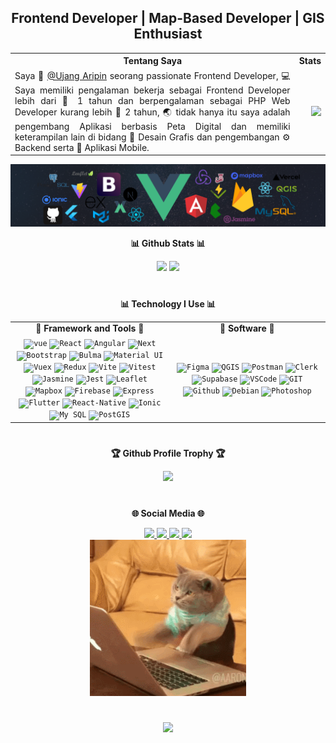 <h2 align="center">Frontend Developer | Map-Based Developer | GIS Enthusiast</h2>

<table style="width:100%">
  <tr>
    <th>Tentang Saya</th>
    <th>Stats</th>
  </tr>
  <tr>
    <td style="text-align: justify">
      Saya 🤠 <a target="_blank" href="https://ujangaripin24.github.io/">@Ujang Aripin</a> seorang passionate Frontend Developer, 💻 Saya memiliki pengalaman bekerja sebagai Frontend Developer lebih dari 🚀 1 tahun dan berpengalaman sebagai PHP Web Developer kurang lebih 🚀 2 tahun, 🌏 tidak hanya itu saya adalah pengembang Aplikasi berbasis Peta Digital dan memiliki keterampilan lain di bidang 🎨 Desain Grafis dan pengembangan ⚙️ Backend serta 📱 Aplikasi Mobile.
    </td>
    <td>
      <img align="right" style="width:auto; height:300;" src="https://github-readme-streak-stats.herokuapp.com/?user=ujangaripin24&theme=tokyonight&hide_border=false" /></td>
    </td>
  </tr>
</table>

<div style="margin-top: 2px">

![](./assets/header_.png)

</div>

<div align="center"> 
    <p><b>📊 Github Stats 📊</b></p>
    <img height="200" src="https://github-readme-stats.vercel.app/api?username=ujangaripin24&theme=tokyonight&show_icons=true&count_private=true" />
    <img height="200" src="https://github-readme-stats.vercel.app/api/top-langs/?username=ujangaripin24&layout=pie&langs_count=10&theme=tokyonight&count_private=true" />
</div>

#

<div align="center" style="width:100%">
  <p><b>📊 Technology I Use 📊</b></p>
  <table>
    <tr>
      <td valign="center" align="center" width="100px"><b>🚀 Framework and Tools 🚀</b></td>
      <td valign="center" align="center" width="100px"><b>🚀 Software 🚀</b></td>
    </tr>
    <tr>    
      <td valign="center" align="center" width="300px">
        <code><img height="25" title="Vue" src="https://ujangaripin24.github.io/img/icon/Vue.svg" alt="vue" /></code>
        <code><img height="25" title="React" src="https://ujangaripin24.github.io/img/icon/React.svg" alt="React" /></code>
        <code><img height="25" title="Angular" src="https://ujangaripin24.github.io/img/icon/Angular.svg" alt="Angular" /></code>
        <code><img height="25" title="Next" src="https://ujangaripin24.github.io/img/icon/Next.svg" alt="Next" /></code>
        <code><img height="25" title="Bootstrap" src="https://ujangaripin24.github.io/img/icon/Bootstrap.svg" alt="Bootstrap" /></code>
        <code><img height="25" title="Bulma" src="https://ujangaripin24.github.io/img/icon/Bulma.svg" alt="Bulma" /></code>
        <code><img height="25" title="Material UI" src="https://ujangaripin24.github.io/img/icon/Material-UI.svg" alt="Material UI" /></code>
        <code><img height="25" title="Vuex" src="https://ujangaripin24.github.io/img/icon/Vuex.svg" alt="Vuex" /></code>
        <code><img height="25" title="Redux" src="https://ujangaripin24.github.io/img/icon/Redux.svg" alt="Redux" /></code>
        <code><img height="25" title="Vite" src="https://ujangaripin24.github.io/img/icon/Vite.svg" alt="Vite" /></code>
        <code><img height="25" title="Vitest" src="https://ujangaripin24.github.io/img/icon/Vitest.svg" alt="Vitest" /></code>
        <code><img height="25" title="Jasmine" src="https://ujangaripin24.github.io/img/icon/Jasmine.svg" alt="Jasmine" /></code>
        <code><img height="25" title="Jest" src="https://ujangaripin24.github.io/img/icon/Jest.svg" alt="Jest" /></code>
        <code><img height="25" title="Leaflet" src="https://ujangaripin24.github.io/img/icon/Leaflet.svg" alt="Leaflet" /></code>
        <code><img height="25" title="Mapbox" src="https://ujangaripin24.github.io/img/icon/Mapbox.svg" alt="Mapbox" /></code>
        <code><img height="25" title="Firebase" src="https://ujangaripin24.github.io/img/icon/Firebase.svg" alt="Firebase" /></code>
        <code><img height="25" title="Express" src="https://ujangaripin24.github.io/img/icon/Express.svg" alt="Express" /></code>
        <code><img height="25" title="Flutter" src="https://ujangaripin24.github.io/img/icon/Flutter.svg" alt="Flutter" /></code>
        <code><img height="25" title="React-Native" src="https://ujangaripin24.github.io/img/icon/React-Native.svg" alt="React-Native" /></code>
        <code><img height="25" title="Ionic" src="https://ujangaripin24.github.io/img/icon/Ionic.svg" alt="Ionic" /></code>
        <code><img height="25" title="My SQL" src="https://ujangaripin24.github.io/img/icon/My-SQL.svg" alt="My SQL" /></code>
        <code><img height="25" title="PostGIS" src="https://ujangaripin24.github.io/img/icon/PostGIS.svg" alt="PostGIS" /></code>
      </td>
      <td valign="center" align="center" width="300px">
        <code><img height="25" title="Figma" src="https://ujangaripin24.github.io/img/icon/Figma.svg" alt="Figma" /></code>
        <code><img height="25" title="QGIS" src="https://ujangaripin24.github.io/img/icon/QGIS.svg" alt="QGIS" /></code>
        <code><img height="25" title="Postman" src="https://ujangaripin24.github.io/img/icon/Postman.svg" alt="Postman" /></code>
        <code><img height="25" title="Clerk" src="https://ujangaripin24.github.io/img/icon/Clerk.svg" alt="Clerk" /></code>
        <code><img height="25" title="Supabase" src="https://ujangaripin24.github.io/img/icon/Supabase.svg" alt="Supabase" /></code>
        <code><img height="25" title="VSCode" src="https://ujangaripin24.github.io/img/icon/VSCode.svg" alt="VSCode" /></code>
        <code><img height="25" title="GIT" src="https://ujangaripin24.github.io/img/icon/GIT.svg" alt="GIT" /></code>
        <code><img height="25" title="Github" src="https://ujangaripin24.github.io/img/icon/Github.svg" alt="Github" /></code>
        <code><img height="25" title="Debian" src="https://ujangaripin24.github.io/img/icon/Debian.svg" alt="Debian" /></code>
        <code><img height="25" title="Photoshop" src="https://ujangaripin24.github.io/img/icon/Photoshop.svg" alt="Photoshop" /></code>
      </td>
    </tr>
  </table>

#

<div align="center">
  <div><p><b>🏆 Github Profile Trophy 🏆</b></p></div>
  <div><img src="https://github-profile-trophy.vercel.app/?username=ujangaripin24&theme=tokyonight&row=1&column=8" /></div>
</div>

#

<div align="center">
  <div>
    <p><b>🌐 Social Media 🌐</b></p>
  </div>
  <div>
    <a target="_blank" href="https://ujangaripin24.github.io/">
      <img src="https://img.shields.io/badge/Github-%36454F.svg?logo=Github&logoColor=white"/>
    </a>
    <a target="_blank" href="https://facebook.com/aripin.p.18">
      <img src="https://img.shields.io/badge/Facebook-%231877F2.svg?logo=Facebook&logoColor=white"/>
    </a>
    <a target="_blank" href="https://instagram.com/aripin_2401">
      <img src="https://img.shields.io/badge/Instagram-%23E4405F.svg?logo=Instagram&logoColor=white"/>
    </a>
    <a target="_blank" href="https://linkedin.com/in/ujang-aripin-a80107237">
      <img src="https://img.shields.io/badge/LinkedIn-%230077B5.svg?logo=linkedin&logoColor=white"/>
    </a>
  </div>
</div>

<div align="center">
  <img src="./assets/2GU.gif" width="250" height="250" />
</div>


#

[![](https://capsule-render.vercel.app/api?type=waving&color=306998&height=120&section=footer)](https://capsule-render.vercel.app/api?type=waving&color=00008B&height=120&section=footer)
